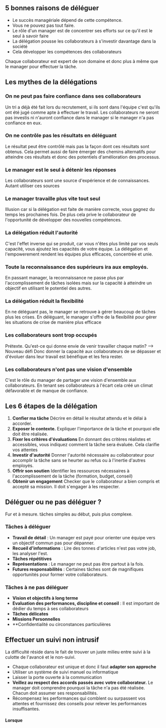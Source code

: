 
## 5 bonnes raisons de déléguer
- Le succès managériale dépend de cette compétence.
- Vous ne pouvez pas tout faire.
- Le rôle d'un manager est de concentrer ses efforts sur ce qu'il est le seul à savoir faire
- La délégation pousse les collaborateurs à s'investir davantage dans la société
- Cela développer les compétences des collaborateurs

Chaque collaborateur est expert de son domaine et donc plus à même que le manager pour effectuer la tâche.
## Les mythes de la délégations
### On ne peut pas faire confiance dans ses collaborateurs
Un tri a déjà été fait lors du recrutement, si ils sont dans l'équipe c'est qu'ils ont été jugé comme apte à effectuer le travail.
Les collaborateurs ne seront pas investis ni n'auront confiance dans le manager si le manager n'a pas confiance en eux.

### On ne contrôle pas les résultats en déléguant 
Le résultat peut être contrôlé mais pas la façon dont ces résultats sont obtenus. Cela permet aussi de faire émerger des chemins alternatifs pour atteindre ces résultats et donc des potentiels d'amélioration des processus.

### Le manager est le seul à détenir les réponses
Les collaborateurs sont une source d'expérience et de connaissances. Autant utiliser ces sources

### Le manager travaille plus vite tout seul
Illusion car si la délégation est faite de manière correcte, vous gagnez du temps les prochaines fois. De plus cela prive le collaborateur de l'opportunité de développer des nouvelles compétences.

### La délégation réduit l'autorité
C'est l'effet inverse qui se produit, car vous n'êtes plus limité par vos seuls capacité, vous ajoutez les capacités de votre équipe.
La délégation et l'empowerement rendent les équipes plus efficaces, concentrée et unie. 

### Toute la reconnaissance des supérieurs ira aux employés.
En passant manager, la reconnaissance ne passe plus par l'accomplissement de tâches isolées mais sur la capacité à atteindre un objectif en utilisant le potentiel des autres.

### La délégation réduit la flexibilité
En ne déléguant pas, le manager se retrouve à gérer beaucoup de tâches plus les crises. En déléguant, le manager s'offre de la flexibilité pour gérer les situations de crise de manière plus efficace

### Les collaborateurs sont trop occupés
Prétexte. 
Qu'est-ce qui donne envie de venir travailler chaque matin? --> Nouveau défi
Donc donner la capacité aux collaborateurs de se dépasser et d'évoluer dans leur travail est bénéfique et les fera rester.

### Les collaborateurs n'ont pas une vision d'ensemble
C'est le rôle du manager de partager une vision d'ensemble aux collaborateurs. En tenant ses collaborateurs à l'écart cela créé un climat défavorable et de manque de confiance.

## Les 6 étapes de la délégation
1. **Confier ma tâche**
Décrire en détail le résultat attendu et le délai à accorder.
2. **Exposer le contexte.**
Expliquer l'importance de la tâche et pourquoi elle doit être réalisée.
3. **Fixer les critères d'évaluations**
En donnant des critères réalistes et accessibles, vous indiquez comment la tâche sera évaluée. Cela clarifie vos attentes
4. **Investir d'autorité**
Donner l'autorité nécessaire au collaborateur pour accomplir la tâche sans se heurter au refus ou à l'inertie d'autres employés.
5. **Offrir son soutien**
Identifier les ressources nécessaires à l'accomplissement de la tâche (formation, budget, conseil)
6. **Obtenir un engagement**
Checker que le collaborateur a bien compris et accepté sa mission. Il doit s'engager à les respecter.

## Déléguer ou ne pas déléguer ?
Fur et à mesure. tâches simples au début, puis plus complexe.
### Tâches à déléguer
- **Travail de détail** : Un manager est payé pour orienter une équipe vers un objectif commun pas pour dépanner.
- **Recueil d'informations** : Lire des tonnes d'articles n'est pas votre job, les analyser l'est.
- **Tâches répétitives** 
- **Représentations** : Le manager ne peut pas être partout à la fois.
- **Futures responsabilités** : Certaines tâches sont de magnifiques opportunités pour former votre collaborateurs.
### Tâches à ne pas déléguer
- **Vision et objectifs à long terme** 
- **Evaluation des performances, discipline et conseil** : Il est important de dédier du temps à ses collaborateurs
- **Tâches délicates**
- **Missions Personnelles** 
- **Confidentialité ou circonstances particulières

## Effectuer un suivi non intrusif
La difficulté réside dans le fait de trouver un juste milieu entre suivi à la culotte de l'avancé et le non-suivi.

- Chaque collaborateur est unique et donc il faut **adapter son approche** 
- Utiliser un système de suivi manuel ou informatique
- Laisser la porte ouverte à la communication
- **Veillez au respect des accords passés avec votre collaborateur.** Le manager doit comprendre pourquoi la tâche n'a pas été réalisée. Chacun doit assumer ses responsabilités.
- Récompensez les performances qui comblent ou surpassent vos attentes et fournissez des conseils pour relever les performances insuffisantes.

#### Lorsque

